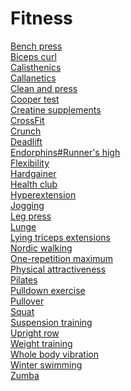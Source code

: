 # Fitness
[Bench press](https://en.wikipedia.org/wiki/Bench_press)<br>
[Biceps curl](https://en.wikipedia.org/wiki/Biceps_curl)<br>
[Calisthenics](https://en.wikipedia.org/wiki/Calisthenics)<br>
[Callanetics](https://en.wikipedia.org/wiki/Callanetics)<br>
[Clean and press](https://en.wikipedia.org/wiki/Clean_and_press)<br>
[Cooper test](https://en.wikipedia.org/wiki/Cooper_test)<br>
[Creatine supplements](https://en.wikipedia.org/wiki/Creatine_supplements)<br>
[CrossFit](https://en.wikipedia.org/wiki/CrossFit)<br>
[Crunch](https://en.wikipedia.org/wiki/Crunch_(exercise))<br>
[Deadlift](https://en.wikipedia.org/wiki/Deadlift)<br>
[Endorphins#Runner's high](https://en.wikipedia.org/wiki/Endorphins#Runner's_high)<br>
[Flexibility](https://en.wikipedia.org/wiki/Flexibility_(anatomy))<br>
[Hardgainer](https://en.wikipedia.org/wiki/Hardgainer)<br>
[Health club](https://en.wikipedia.org/wiki/Health_club)<br>
[Hyperextension](https://en.wikipedia.org/wiki/Hyperextension_(exercise))<br>
[Jogging](https://en.wikipedia.org/wiki/Jogging)<br>
[Leg press](https://en.wikipedia.org/wiki/Leg_press)<br>
[Lunge](https://en.wikipedia.org/wiki/Lunge_(exercise))<br>
[Lying triceps extensions](https://en.wikipedia.org/wiki/Lying_triceps_extensions)<br>
[Nordic walking](https://en.wikipedia.org/wiki/Nordic_walking)<br>
[One-repetition maximum](https://en.wikipedia.org/wiki/One-repetition_maximum)<br>
[Physical attractiveness](https://en.wikipedia.org/wiki/Physical_attractiveness)<br>
[Pilates](https://en.wikipedia.org/wiki/Pilates)<br>
[Pulldown exercise](https://en.wikipedia.org/wiki/Pulldown_exercise)<br>
[Pullover](https://en.wikipedia.org/wiki/Pullover_(exercise))<br>
[Squat](https://en.wikipedia.org/wiki/Squat_(exercise))<br>
[Suspension training](https://en.wikipedia.org/wiki/Suspension_training)<br>
[Upright row](https://en.wikipedia.org/wiki/Upright_row)<br>
[Weight training](https://en.wikipedia.org/wiki/Strength_training)<br>
[Whole body vibration](https://en.wikipedia.org/wiki/Whole_body_vibration)<br>
[Winter swimming](https://en.wikipedia.org/wiki/Winter_swimming)<br>
[Zumba](https://en.wikipedia.org/wiki/Zumba)<br>
